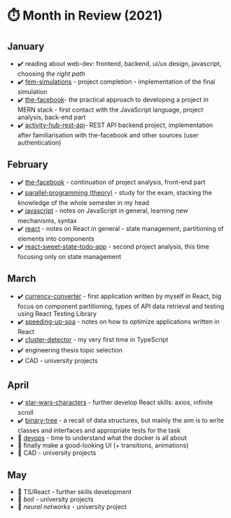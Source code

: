 # ⏱️ Month in Review (2021)

## January

- ✔️ reading about web-dev: frontend, backend, ui/ux design, javascript, choosing *the right path*
- ✔️ [fem-simulations](https://github.com/gregwell/fem-simulations) - project completion - implementation of the final simulation
- ✔️ [the-facebook](https://github.com/gregwell/the-facebook)- the practical approach to developing a project in MERN stack - first contact with the JavaScript language, project analysis, back-end part
- ✔️ [activity-hub-rest-api](https://github.com/gregwell/activity-hub-rest-api)- REST API backend project, implementation after familiarisation with the-facebook and other sources (user authentication)

## February

- ✔️ [the-facebook](https://github.com/gregwell/the-facebook) - continuation of project analysis, front-end part
- ✔️ [parallel-programming (theory)](https://github.com/gregwell/university-notes/blob/main/polish/parallel-programming/parallel-programming-theory.md) - study for the exam, stacking the knowledge of the whole semester in my head
- ✔️ [javascript](https://github.com/gregwell/university-notes/blob/main/english/javascript/javascript.md) - notes on JavaScript in general, learning new mechanisms, syntax
- ✔️ [react](https://github.com/gregwell/university-notes/blob/main/english/javascript/react.md) - notes on React in general - state management, partitioning of elements into components
- ✔️ [react-sweet-state-todo-app](https://github.com/gregwell/react-sweet-state-todo-app) - second project analysis, this time focusing only on state management

## March

- ✔️ [currency-converter](https://github.com/gregwell/currency-converter) - first application written by myself in React, big focus on component partitioning, types of API data retrieval and testing using React Testing Library
- ✔️ [speeding-up-spa](https://github.com/gregwell/university-notes/blob/main/english/javascript/speeding-up-spa.md) - notes on how to optimize applications written in React
- ✔️ [cluster-detector](https://github.com/gregwell/ts-playground/tree/main/cluster-detector) - my very first time in TypeScript
- ✔️ engineering thesis topic selection
- ✔️ CAD - university projects

## April

- ✔️ [star-wars-characters](https://github.com/gregwell/star-wars-characters) - further develop React skills: axios, infinite scroll
- ✔️ [binary-tree](https://github.com/gregwell/ts-playground/tree/main/binary-tree) - a recall of data structures, but mainly the aim is to write classes and interfaces and appropriate tests for the task
- 🚧 [devops](https://github.com/gregwell/university-notes/blob/main/english/devops/devops.md) - time to understand what the docker is all about
- 🚧 finally make a good-looking UI (+ transitions, animations)
- 🚧 CAD - university projects

## May

- 🚧 TS/React - further skills development
- 🚧 *boil* - university projects
- 🚧 *neural networks -* university project
